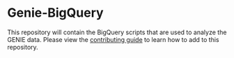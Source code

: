 # Genie-BigQuery

This repository will contain the BigQuery scripts that are used to analyze the GENIE data.  Please view the [contributing guide](CONTRIBUTING.md) to learn how to add to this repository.
